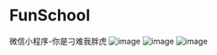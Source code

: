 # FunSchool
微信小程序-你是刁难我胖虎
![image](screenshot/01.jpg)
![image](screenshot/02.jpg)
![image](screenshot/03.jpg)
